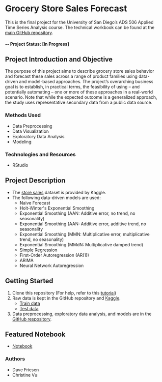# Grocery Store Sales Forecast
This is the final project for the University of San Diego’s ADS 506 Applied Time Series Analysis course. The technical workbook can be found at the [main GitHub repository](https://github.com/davefriesen/grocery-sales-forecast).

#### -- Project Status: [In Progress]

## Project Introduction and Objective
The purpose of this project aims to describe grocery store sales behavior and forecast these sales across a range of product families using data-driven and model-based approaches. The project’s overarching business goal is to establish, in practical terms, the feasibility of using – and potentially automating – one or more of these approaches in a real-world scenario. Note that while the expected outcome is a generalized approach, the study uses representative secondary data from a public data source.


### Methods Used
* Data Preprocessing
* Data Visualization
* Exploratory Data Analysis
* Modeling

### Technologies and Resources
* RStudio

## Project Description
* The [store sales](https://www.kaggle.com/competitions/store-sales-time-series-forecasting) dataset is provided by Kaggle.
*	The following data-driven models are used:
    * Naive Forecast
    * Holt-Winter's Exponential Smoothing
    * Exponential Smoothing (AAN: Additive error, no trend, no seasonality)
    * Exponential Smoothing (AAN: Additive error, additive trend, no seasonality
    * Exponential Smoothing (MMN: Multiplicative error, multiplicative trend, no seasonality)
    * Exponential Smoothing (MMdN: Multiplicative damped trend)
    * Simple Regression
    * First-Order Autoregression (AR(1))
    * ARIMA
    * Neural Network Autoregression
    
## Getting Started
1. Clone this repository (For help, refer to this [tutorial](https://docs.github.com/en/repositories/creating-and-managing-repositories/cloning-a-repository))
2. Raw data is kept in the GitHub repository and [Kaggle](https://www.kaggle.com/competitions/store-sales-time-series-forecasting/data).
    * [Train data](https://www.kaggle.com/competitions/store-sales-time-series-forecasting/data?select=train.csv)
    * [Test data](https://github.com/davefriesen/grocery-sales-forecast/blob/main/data/test.csv)
3. Data preprocessing, exploratory data analysis, and models are in the [GitHub respository](https://github.com/davefriesen/grocery-sales-forecast/blob/main/src/ads506-team5-final-project.Rmd).

## Featured Notebook
* [Notebook](https://github.com/davefriesen/grocery-sales-forecast/blob/main/src/ads506-team5-final-project.Rmd)

### Authors
* Dave Friesen
* Christine Vu
